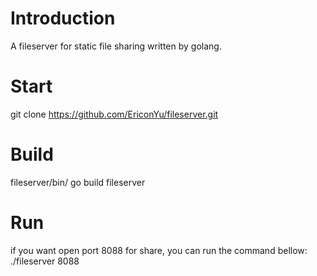 # Introduction
A fileserver for static file sharing written by golang.
# Start
git clone https://github.com/EriconYu/fileserver.git
# Build
fileserver/bin/
go build fileserver
# Run
if you want open port 8088 for share, you can run the command bellow:
./fileserver 8088 
